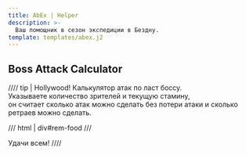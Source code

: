 ```yaml
---
title: AbEx | Helper
description: >-
  Ваш помощник в сезон экспедиции в Бездну.
template: templates/abex.j2
---
```


## Boss Attack Calculator

//// tip | Hollywood!
Калькулятор атак по ласт боссу.  
Указываете количество зрителей и текущую стамину,  
он считает сколько атак можно сделать без потери атаки и сколько ретраев можно сделать.  

/// html | div#rem-food
///

Удачи всем!
////
